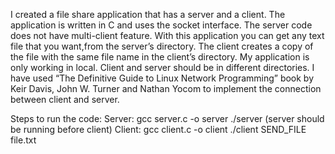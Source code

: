 I created a file share application that has a server and a client. The application is written in C and uses the socket interface. 
The server code does not have multi-client feature. With this application you can get any text file that you want,from the server’s directory. 
The client creates a copy of the file with the same file name in the client’s directory. My application is only working in local. 
Client and server should be in different directories. 
I have used “The Definitive Guide to Linux Network Programming” book by Keir Davis, John W. Turner and Nathan Yocom to implement the connection between client and server.

Steps to run the code:
	Server:
		gcc server.c -o server
		./server           (server should be running before client)
	Client:
		gcc client.c -o client
		./client
		SEND_FILE
		file.txt
